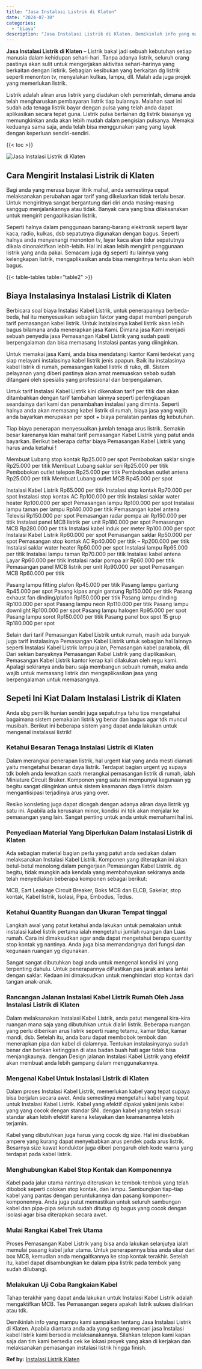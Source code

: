 ```yaml
---
title: "Jasa Instalasi Listrik di Klaten"
date: "2024-07-30"
categories: 
  - "biaya"
description: "Jasa Instalasi Listrik di Klaten. Demikinlah info yang mampu kami sampaikan tentang Jasa Instalasi Listrik di Klaten. Apabila diantara anda ada yang sedang m..."
---
```


**Jasa Instalasi Listrik di Klaten** – Listrik bakal jadi sebuah kebutuhan setiap manusia dalam kehidupan sehari-hari. Tanpa adanya listrik, seluruh orang pastinya akan sulit untuk mengerjakan aktivitas sehari-harinya yang berkaitan dengan listirik. Sebagian kesibukan yang berkaitan dg listrik seperti menonton tv, menyalakan kulkas, lampu, dll. Malah ada juga projek yang memerlukan listrik.

Listrik adalah aliran arus listrik yang diadakan oleh pemerintah, dimana anda telah mengharuskan pembayaran listrik tiap bulannya. Malahan saat ini sudah ada tenaga listrik bayar dengan pulsa yang telah anda dapat aplikasikan secara tepat guna. Listrik pulsa berlainan dg listrik biasanya yg memungkinkan anda akan lebih mudah dalam pengisian pulsanya. Memakai keduanya sama saja, anda telah bisa menggunakan yang yang layak dengan keperluan sendiri-sendiri.

{{< toc >}}

![Jasa Instalasi Listrik di Klaten](/images/instalasi-listrik-murah29.png)

## Cara Mengirit Instalasi Listrik di Klaten

Bagi anda yang merasa bayar litrik mahal, anda semestinya cepat melaksanakan perubahan agar tarif yang dikeluarkan tidak terlalu besar. Untuk mengiritnya sangat bergantung dari diri anda masing-masing sanggup menjalankannya atau tidak. Banyak cara yang bisa dilaksanakan untuk mengirit pengaplikasian listrik.

Seperti halnya dalam penggunaan barang-barang elektronik seperti layar kaca, radio, kulkas, dsb sepatutnya digunakan dengan bagus. Seperti halnya anda menyenangi menonton tv, layar kaca akan tidur sepatutnya dikala dinonaktifkan lebih-lebih. Hal ini akan lebih mengirit penggunaan listrik yang anda pakai. Semacam juga dg seperti itu lainnya yang kelengkapan listrik, mengaplikasikan anda bisa mengiritnya tentu akan lebih bagus.

{{< table-tables table="table2" >}}

## Biaya Instalasinya Instalasi Listrik di Klaten

Berbicara soal biaya Instalasi Kabel Listrik, untuk penerapannya berbeda-beda, hal itu menyesuaikan sebagian faktor yang dapat memberi pengaruh tarif pemasangan kabel listrik. Untuk instalasinya kabel listrik akan lebih bagus bilamana anda menerapkan jasa Kami. Dimana jasa Kami menjadi sebuah penyedia jasa Pemasangan Kabel Listrik yang sudah pasti berpengalaman dan bisa memasang Instalasi pantas yang diinginkan.

Untuk memakai jasa Kami, anda bisa mendatangi kantor Kami terdekat yang siap melayani instalasinya kabel listrik jenis apapun. Baik itu instalasinya kabel listrik di rumah, pemasangan kabel listrik di ruko, dll. Sistem pelayanan yang diberi pastinya akan amat memuaskan sebab sudah ditangani oleh spesialis yang professional dan berpengalaman.

Untuk tarif Instalasi Kabel Listrik kini dikenakan tarif per titik dan akan ditambahkan dengan tarif tambahan lainnya seperti perlengkapan seandainya dari kami dan penambahan instalasi yang diminta. Seperti halnya anda akan memasang kabel listrik di rumah, biaya jasa yang wajib anda bayarkan merupakan per spot + biaya peralatan pantas dg kebutuhan.

Tiap biaya penerapan menyesuaikan jumlah tenaga arus listrik. Semakin besar karenanya kian mahal tarif pemasangan Kabel Listrik yang patut anda bayarkan. Berikut beberapa daftar biaya Pemasangan Kabel Listrik yang harus anda ketahui !

Membuat Lubang stop kontak Rp25.000 per spot Pembobokan saklar single Rp25.000 per titik Membuat Lubang saklar seri Rp25.000 per titik Pembobokan outlet telepon Rp25.000 per titik Pembobokan outlet antena Rp25.000 per titik Membuat Lubang outlet MCB Rp45.000 per spot

Instalasi Kabel Listrik Rp65.000 per titik Instalasi stop kontak Rp70.000 per spot Instalasi stop kontak AC Rp100.000 per titik Instalasi saklar water heater Rp100.000 per spot Pemasangan lampu Rp100.000 per spot Instalasi lampu taman per lampu Rp140.000 per titik Pemasangan kabel antena Televisi Rp150.000 per spot Pemasangan radar pompa air Rp150.000 per titik Instalasi panel MCB listrik per unit Rp180.000 per spot Pemasangan MCB Rp280.000 per titik Instalasi kabel induk per meter Rp100.000 per spot Instalasi Kabel Listrik Rp60.000 per spot Pemasangan saklar Rp50.000 per spot Pemasangan stop kontak AC Rp40.000 per titik – Rp200.000 per titik Instalasi saklar water heater Rp50.000 per spot Instalasi lampu Rp65.000 per titik Instalasi lampu taman Rp70.000 per titik Instalasi kabel antena Layar Rp60.000 per titik Instalasi radar pompa air Rp60.000 per titik Pemasangan panel MCB listrik per unit Rp90.000 per spot Pemasangan MCB Rp60.000 per titik

Pasang lampu fitting plafon Rp45.000 per titik Pasang lampu gantung Rp45.000 per spot Pasang kipas angin gantung Rp150.000 per titik Pasang exhaust fan dinding/plafon Rp150.000 per titik Pasang lampu dinding Rp100.000 per spot Pasang lampu neon Rp110.000 per titik Pasang lampu downlight Rp100.000 per spot Pasang lampu halogen Rp95.000 per spot Pasang lampu sorot Rp150.000 per titik Pasang panel box spot 15 grup Rp180.000 per spot

Selain dari tarif Pemasangan Kabel Listrik untuk rumah, masih ada banyak juga tarif instalasinya Pemasangan Kabel Listrik untuk sebagian hal lainnya seperti Instalasi Kabel Listrik lampu jalan, Pemasangan kabel parabola, dll. Dari sekian banyaknya Pemasangan Kabel Listrik yang diaplikasikan, Pemasangan Kabel Listrik kantor kerap kali dilakukan oleh regu kami. Apalagi sekiranya anda baru saja membangun sebuah rumah, maka anda wajib untuk memasang listrik dan mengaplikasikan jasa yang berpengalaman untuk memasangnya.

## Sepeti Ini Kiat Dalam Instalasi Listrik di Klaten


Anda sbg pemilik hunian sendiri juga sepatutnya tahu tips mengetahui bagaimana sistem pemakaian listrik yg benar dan bagus agar tdk muncul musibah. Berikut ini beberapa sistem yang dapat anda lakukan untuk mengenal instalasai listrik!

### Ketahui Besaran Tenaga Instalasi Listrik di Klaten

Dalam merangkai penerapan listrik, hal urgent kiat yang anda mesti diamati yaitu mengetahui besaran daya listrik. Terdapat bagian urgent yg supaya tdk boleh anda lewatkan saatk merangkai pemasangan listrik di rumah, ialah Miniature Circuit Braker. Komponen yang satu ini mempunyai kegunaan yg begitu sangat diinginkan untuk sistem keamanan daya listrik dalam mengantisipasi terjadinya arus yang over.

Resiko konsleting juga dapat dicegah dengan adanya aliran daya listrik yg satu ini. Apabila ada kerusakan minor, kondisi ini tdk akan menjalar ke pemasangan yang lain. Sangat penting untuk anda untuk memahami hal ini.

### Penyediaan Material Yang Diperlukan Dalam Instalasi Listrik di Klaten

Ada sebagian material bagian perlu yang patut anda sediakan dalam melaksanakan Instalasi Kabel Listrik. Komponen yang diterapkan ini akan betul-betul menolong dalam pengerjaan Pemasangan Kabel Listrik. dg begitu, tidak mungkin ada kendala yang membahayakan sekiranya anda telah menyediakan beberapa komponen sebagai berikut:

MCB, Eart Leakage Circuit Breaker, Boks MCB dan ELCB, Sakelar, stop kontak, Kabel listrik, Isolasi, Pipa, Embodus, Tedus.

### Ketahui Quantity Ruangan dan Ukuran Tempat tinggal

Langkah awal yang patut ketahui anda lakukan untuk pemakaian untuk instalasi kabel listrik pertama ialah mengetahui jumlah ruangan dan Luas rumah. Cara ini dimaksudkan agar anda dapat mengetahui berapa quantity stop kontak yg nantinya. Anda juga bisa memandangnya dari fungsi dan kegunaan ruangan yg digunakan.

Sangat sangat dibutuhkan bagi anda untuk mengenal kondisi ini yang terpenting dahulu. Untuk penerapannya diPastikan pas jarak antara lantai dengan saklar. Kedaan ini dimaksudkan untuk menghindari stop kontak dari tangan anak-anak.

### Rancangan Jalanan Instalasi Kabel Listrik Rumah Oleh Jasa Instalasi Listrik di Klaten

Dalam melaksanakan Instalasi Kabel Listrik, anda patut mengenal kira-kira ruangan mana saja yang dibutuhkan untuk dialiri listrik. Beberapa ruangan yang perlu diberikan arus listrik seperti ruang tetamu, kamar tidur, kamar mandi, dsb. Setelah itu, anda baru dapat membobok tembok dan menerapkan pipa dan kabel di dalamnya. Tentukan instalasinyanya sudah benar dan berikan ketinggian di atas badan buah hati agar tidak bisa menjangkaunya. dengan Design jalanan Instalasi Kabel Listrik yang efektif akan membuat anda lebih gampang dalam menggunakannya.

### Mengenal Kabel Untuk Instalasi Listrik di Klaten

Dalam proses Instalasi Kabel Listrik, memerlukan kabel yang tepat supaya bisa berjalan secara awet. Anda semestinya mengetahui kabel yang tepat untuk Instalasi Kabel Listrik. Kabel yang efektif dipakai yakni jenis kabel yang yang cocok dengan standar SNI. dengan kabel yang telah sesuai standar akan lebih efektif karena kelayakan dan keamanannya lebih terjamin.

Kabel yang dibutuhkan juga harus yang cocok dg size. Hal ini disebabkan ampere yang kurang dapat menyebabkan arus pendek pada arus listrik. Besarnya size kawat konduktor juga diberi pengaruh oleh kode warna yang terdapat pada kabel listrik.

### Menghubungkan Kabel Stop Kontak dan Komponennya

Kabel pada jalur utama nantinya diteruskan ke tembok-tembok yang telah dibobok seperti colokan stop kontak, dan lampu. Sambungkan tiap-tiap kabel yang pantas dengan peruntukannya dan pasang komponen-komponennya. Anda juga patut memastikan untuk seluruh sambungan kabel dan pipa-pipa seluruh sudah ditutup dg bagus yang cocok dengan isolasi agar bisa diterapkan secara awet.

### Mulai Rangkai Kabel Trek Utama

Proses Pemasangan Kabel Listrik yang bisa anda lakukan selanjutya ialah memulai pasang kabel jalur utama. Untuk penerapannya bisa anda ukur dari box MCB, kemudian anda mengaitkannya ke stop kontak terakhir. Setelah itu, kabel dapat disambungkan ke dalam pipa listrik pada tembok yang sudah dilubangi.

### Melakukan Uji Coba Rangkaian Kabel

Tahap terakhir yang dapat anda lakukan untuk Instalasi Kabel Listrik adalah mengaktifkan MCB. Tes Pemasangan segera apakah listrik sukses dialirkan atau tdk.

Demikinlah info yang mampu kami sampaikan tentang Jasa Instalasi Listrik di Klaten. Apabila diantara anda ada yang sedang mencari jasa Instalasi kabel listrik kami bersedia melaksanakannya. Silahkan telepon kami kapan saja dan tim kami bersedia cek ke lokasi proyek yang akan di kerjakan dan melaksanakan pemasangan instalasi listrik hingga finish.

**Ref by:** [Instalasi Listrik Klaten](https://id.wikipedia.org/wiki/Instalasi)
